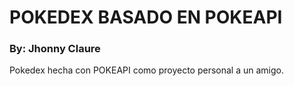 # POKEDEX BASADO EN POKEAPI
### By: Jhonny Claure
Pokedex hecha con POKEAPI como proyecto personal a un amigo.

